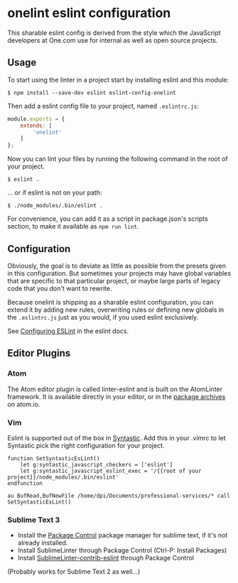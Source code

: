 # onelint eslint configuration

This sharable eslint config is derived from the style which the JavaScript
developers at One.com use for internal as well as open source projects.

## Usage

To start using the linter in a project start by installing eslint and this
module:

```
$ npm install --save-dev eslint eslint-config-onelint
```

Then add a eslint config file to your project, named `.eslintrc.js`:

```js
module.exports = {
    extends: [
        'onelint'
    ]
};
```

Now you can lint your files by running the following command in the root of your
project.

```
$ eslint .
```

... or if eslint is not on your path:

```
$ ./node_modules/.bin/eslint .
```

For convenience, you can add it as a script in package.json's scripts section,
to make it available as `npm run lint`.

## Configuration

Obviously, the goal is to deviate as little as possible from the presets given
in this configuration. But sometimes your projects may have global variables
that are specific to that particular project, or maybe large parts of legacy
code that you don't want to rewrite.

Because onelint is shipping as a sharable eslint configuration, you can extend
it by adding new rules, overwriting rules or defining new globals in the
`.eslintrc.js` just as you would, if you used eslint exclusively.

See [Configuring ESLint](http://eslint.org/docs/user-guide/configuring.html) in
the eslint docs.

## Editor Plugins

### Atom

The Atom editor plugin is called linter-eslint and is built on the AtomLinter
framework. It is available directly in your editor, or in the
[package archives](https://atom.io/packages/linter-eslint) on atom.io.

### Vim

Eslint is supported out of the box in [Syntastic](https://github.com/scrooloose/syntastic).
Add this in your .vimrc to let Syntastic pick the right configuration for your project.
```
function SetSyntasticEsLint()
    let g:syntastic_javascript_checkers = ['eslint']
    let g:syntastic_javascript_eslint_exec = '/{{root of your project}}/node_modules/.bin/eslint'
endfunction

au BufRead,BufNewFile /home/dpi/Documents/professional-services/* call SetSyntasticEsLint()
```

### Sublime Text 3

- Install the [Package Control](https://packagecontrol.io/installation) package
  manager for sublime text, if it's not already installed.
- Install SublimeLinter through Package Control (Ctrl-P: Install Packages)
- Install [SublimeLinter-contrib-eslint](https://github.com/roadhump/SublimeLinter-eslint)
  through Package Control

(Probably works for Sublime Text 2 as well...)
